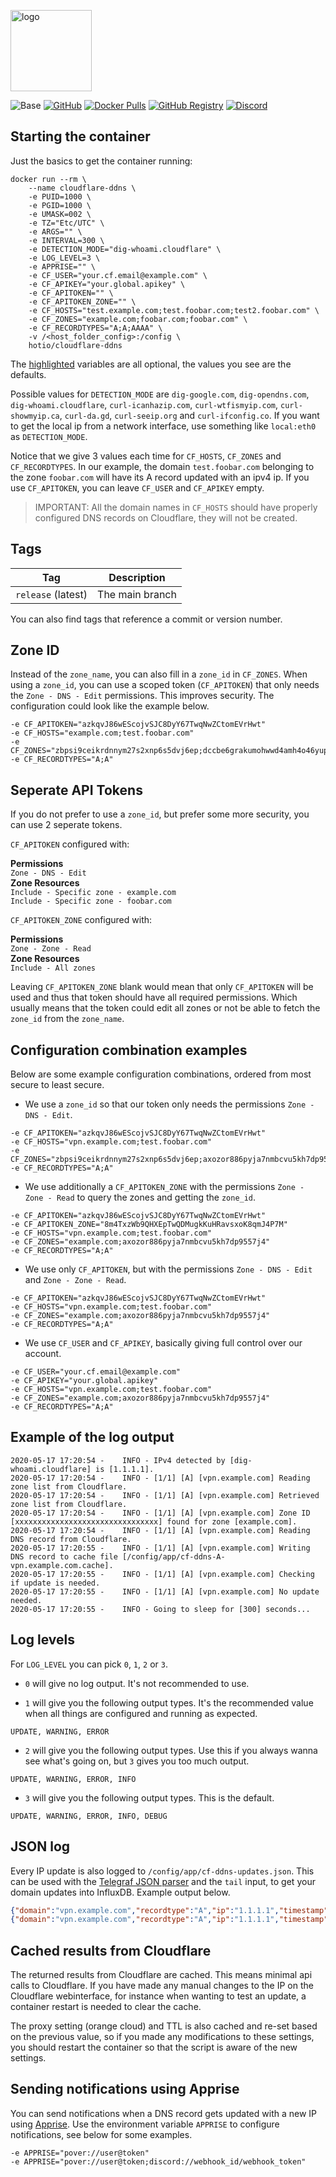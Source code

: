 [<img src="https://hotio.dev/img/cloudflare-ddns.png" alt="logo" height="130" width="130">](https://github.com/hotio/docker-cloudflare-ddns)

![Base](https://img.shields.io/badge/base-alpine-blue)
[![GitHub](https://img.shields.io/badge/source-github-lightgrey)](https://github.com/hotio/docker-cloudflare-ddns)
[![Docker Pulls](https://img.shields.io/docker/pulls/hotio/cloudflare-ddns)](https://hub.docker.com/r/hotio/cloudflare-ddns)
[![GitHub Registry](https://img.shields.io/badge/registry-ghcr.io-blue)](https://github.com/users/hotio/packages/container/package/cloudflare-ddns)
[![Discord](https://img.shields.io/discord/610068305893523457?color=738ad6&label=discord&logo=discord&logoColor=white)](https://discord.gg/3SnkuKp)

## Starting the container

Just the basics to get the container running:

```shell hl_lines="3 4 5 6 7 8 9 10 11"
docker run --rm \
    --name cloudflare-ddns \
    -e PUID=1000 \
    -e PGID=1000 \
    -e UMASK=002 \
    -e TZ="Etc/UTC" \
    -e ARGS="" \
    -e INTERVAL=300 \
    -e DETECTION_MODE="dig-whoami.cloudflare" \
    -e LOG_LEVEL=3 \
    -e APPRISE="" \
    -e CF_USER="your.cf.email@example.com" \
    -e CF_APIKEY="your.global.apikey" \
    -e CF_APITOKEN="" \
    -e CF_APITOKEN_ZONE="" \
    -e CF_HOSTS="test.example.com;test.foobar.com;test2.foobar.com" \
    -e CF_ZONES="example.com;foobar.com;foobar.com" \
    -e CF_RECORDTYPES="A;A;AAAA" \
    -v /<host_folder_config>:/config \
    hotio/cloudflare-ddns
```

The [highlighted](https://hotio.dev/containers/cloudflare-ddns) variables are all optional, the values you see are the defaults.

Possible values for `DETECTION_MODE` are `dig-google.com`, `dig-opendns.com`, `dig-whoami.cloudflare`, `curl-icanhazip.com`, `curl-wtfismyip.com`, `curl-showmyip.ca`, `curl-da.gd`, `curl-seeip.org` and `curl-ifconfig.co`. If you want to get the local ip from a network interface, use something like `local:eth0` as `DETECTION_MODE`.

Notice that we give 3 values each time for `CF_HOSTS`, `CF_ZONES` and `CF_RECORDTYPES`. In our example, the domain `test.foobar.com` belonging to the zone `foobar.com` will have its A record updated with an ipv4 ip. If you use `CF_APITOKEN`, you can leave `CF_USER` and `CF_APIKEY` empty.

> IMPORTANT: All the domain names in `CF_HOSTS` should have properly configured DNS records on Cloudflare, they will not be created.

## Tags

| Tag                | Description     |
| -------------------|-----------------|
| `release` (latest) | The main branch |

You can also find tags that reference a commit or version number.

## Zone ID

Instead of the `zone_name`, you can also fill in a `zone_id` in `CF_ZONES`. When using a `zone_id`, you can use a scoped token (`CF_APITOKEN`) that only needs the `Zone - DNS - Edit` permissions. This improves security. The configuration could look like the example below.

```shell
-e CF_APITOKEN="azkqvJ86wEScojvSJC8DyY67TwqNwZCtomEVrHwt"
-e CF_HOSTS="example.com;test.foobar.com"
-e CF_ZONES="zbpsi9ceikrdnnym27s2xnp6s5dvj6ep;dccbe6grakumohwwd4amh4o46yupepn8"
-e CF_RECORDTYPES="A;A"
```

## Seperate API Tokens

If you do not prefer to use a `zone_id`, but prefer some more security, you can use 2 seperate tokens.

`CF_APITOKEN` configured with:

**Permissions**  
`Zone - DNS - Edit`  
**Zone Resources**  
`Include - Specific zone - example.com`  
`Include - Specific zone - foobar.com`

`CF_APITOKEN_ZONE` configured with:

**Permissions**  
`Zone - Zone - Read`  
**Zone Resources**  
`Include - All zones`

Leaving `CF_APITOKEN_ZONE` blank would mean that only `CF_APITOKEN` will be used and thus that token should have all required permissions. Which usually means that the token could edit all zones or not be able to fetch the `zone_id` from the `zone_name`.

## Configuration combination examples

Below are some example configuration combinations, ordered from most secure to least secure.

* We use a `zone_id` so that our token only needs the permissions `Zone - DNS - Edit`.

```shell
-e CF_APITOKEN="azkqvJ86wEScojvSJC8DyY67TwqNwZCtomEVrHwt"
-e CF_HOSTS="vpn.example.com;test.foobar.com"
-e CF_ZONES="zbpsi9ceikrdnnym27s2xnp6s5dvj6ep;axozor886pyja7nmbcvu5kh7dp9557j4"
-e CF_RECORDTYPES="A;A"
```

* We use additionally a `CF_APITOKEN_ZONE` with the permissions `Zone - Zone - Read` to query the zones and getting the `zone_id`.

```shell
-e CF_APITOKEN="azkqvJ86wEScojvSJC8DyY67TwqNwZCtomEVrHwt"
-e CF_APITOKEN_ZONE="8m4TxzWb9QHXEpTwQDMugkKuHRavsxoK8qmJ4P7M"
-e CF_HOSTS="vpn.example.com;test.foobar.com"
-e CF_ZONES="example.com;axozor886pyja7nmbcvu5kh7dp9557j4"
-e CF_RECORDTYPES="A;A"
```

* We use only `CF_APITOKEN`, but with the permissions `Zone - DNS - Edit` and `Zone - Zone - Read`.

```shell
-e CF_APITOKEN="azkqvJ86wEScojvSJC8DyY67TwqNwZCtomEVrHwt"
-e CF_HOSTS="vpn.example.com;test.foobar.com"
-e CF_ZONES="example.com;axozor886pyja7nmbcvu5kh7dp9557j4"
-e CF_RECORDTYPES="A;A"
```

* We use `CF_USER` and `CF_APIKEY`, basically giving full control over our account.

```shell
-e CF_USER="your.cf.email@example.com"
-e CF_APIKEY="your.global.apikey"
-e CF_HOSTS="vpn.example.com;test.foobar.com"
-e CF_ZONES="example.com;axozor886pyja7nmbcvu5kh7dp9557j4"
-e CF_RECORDTYPES="A;A"
```

## Example of the log output

```text
2020-05-17 17:20:54 -    INFO - IPv4 detected by [dig-whoami.cloudflare] is [1.1.1.1].
2020-05-17 17:20:54 -    INFO - [1/1] [A] [vpn.example.com] Reading zone list from Cloudflare.
2020-05-17 17:20:54 -    INFO - [1/1] [A] [vpn.example.com] Retrieved zone list from Cloudflare.
2020-05-17 17:20:54 -    INFO - [1/1] [A] [vpn.example.com] Zone ID [xxxxxxxxxxxxxxxxxxxxxxxxxxxxxxxx] found for zone [example.com].
2020-05-17 17:20:54 -    INFO - [1/1] [A] [vpn.example.com] Reading DNS record from Cloudflare.
2020-05-17 17:20:55 -    INFO - [1/1] [A] [vpn.example.com] Writing DNS record to cache file [/config/app/cf-ddns-A-vpn.example.com.cache].
2020-05-17 17:20:55 -    INFO - [1/1] [A] [vpn.example.com] Checking if update is needed.
2020-05-17 17:20:55 -    INFO - [1/1] [A] [vpn.example.com] No update needed.
2020-05-17 17:20:55 -    INFO - Going to sleep for [300] seconds...
```

## Log levels

For `LOG_LEVEL` you can pick `0`, `1`, `2` or `3`.

* `0` will give no log output. It's not recommended to use.

* `1` will give you the following output types. It's the recommended value when all things are configured and running as expected.

```shell
UPDATE, WARNING, ERROR
```

* `2` will give you the following output types. Use this if you always wanna see what's going on, but `3` gives you too much output.

```shell
UPDATE, WARNING, ERROR, INFO
```

* `3` will give you the following output types. This is the default.

```shell
UPDATE, WARNING, ERROR, INFO, DEBUG
```

## JSON log

Every IP update is also logged to `/config/app/cf-ddns-updates.json`. This can be used with the [Telegraf JSON parser](https://github.com/influxdata/telegraf/tree/master/plugins/parsers/json) and the `tail` input, to get your domain updates into InfluxDB. Example output below.

```json
{"domain":"vpn.example.com","recordtype":"A","ip":"1.1.1.1","timestamp":"2020-05-17T20:27:14Z"}
{"domain":"vpn.example.com","recordtype":"A","ip":"1.1.1.1","timestamp":"2020-05-17T20:29:26Z"}
```

## Cached results from Cloudflare

The returned results from Cloudflare are cached. This means minimal api calls to Cloudflare. If you have made any manual changes to the IP on the Cloudflare webinterface, for instance when wanting to test an update, a container restart is needed to clear the cache.

The proxy setting (orange cloud) and TTL is also cached and re-set based on the previous value, so if you made any modifications to these settings, you should restart the container so that the script is aware of the new settings.

## Sending notifications using Apprise

You can send notifications when a DNS record gets updated with a new IP using [Apprise](https://github.com/caronc/apprise/blob/master/README.md). Use the environment variable `APPRISE` to configure notifications, see below for some examples.

```shell
-e APPRISE="pover://user@token"
-e APPRISE="pover://user@token;discord://webhook_id/webhook_token"
```
